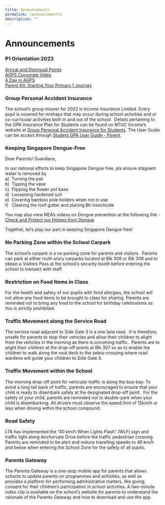 ```yaml
---
title: Announcements
permalink: /announcements/
description: ""
---
```

Announcements
=============
### P1 Orientation 2023

<a href="https://moe-anchorgreenpri-staging.netlify.app/resources/p1-orientation-2023/arrival-and-dismissal-points/" target=_blank>Arrival and Dismissal Points</a><br>
<a href="https://moe-anchorgreenpri-staging.netlify.app/resources/p1-orientation-2023/agps-corporate-video/" target=_blank>AGPS Corporate Video</a><br>
<a href="https://moe-anchorgreenpri-staging.netlify.app/resources/p1-orientation-2023/a-day-in-agps/" target=_blank>A Day in AGPS</a><br>
<a href="https://moe-anchorgreenpri-staging.netlify.app/resources/parent-kit-starting-your-primary-1-journey/" target=_blank>Parent Kit: Starting Your Primary 1 Journey</a><br>


### Group Personal Accident Insurance

The school’s group insurer for 2022 is Income Insurance Limited. Every pupil is covered for mishaps that may occur during school activities and or co-curricular activities both in and out of the school.  Details pertaining to the GPA Insurance Plan for Students can be found on NTUC Income’s website at <a href="https://www.income.com.sg/group-insurance-for-schools-and-moe-personnel/group-personal-accident-for-students" target=_blank>Group Personal Accident Insurance for Students</a>. The User Guide can be access through <a href="https://s3.ap-southeast-1.amazonaws.com/mhc.static/Income/Student+GPA+User+Guide+-+Parent.pdf" target=_blank>Student GPA User Guide - Parent</a>.


### Keeping Singapore Dengue-Free

Dear Parents/ Guardians,

In our national efforts to keep Singapore Dengue free, pls ensure stagnant water is removed by<br>
a)  Turning the pail  
b)  Tipping the vase  
c)  Flipping the flower pot base  
d)  Loosening hardened soil  
e)  Covering bamboo pole holders when not in use  
f)   Clearing the roof gutter and placing Bti insecticide

You may also view NEA’s videos on Dengue prevention at the following link - <a href="https://youtu.be/aOMVON8aqBY" target=_blank>Check and Protect our Homes from Dengue</a>

Together, let’s play our part in keeping Singapore Dengue free!

### No Parking Zone within the School Carpark

The school’s carpark is a no parking zone for parents and visitors.  Parents can park at either multi-story carparks located at Blk 306 or Blk 308 and to obtain a Visitors Pass at the school’s security booth before entering the school to transact with staff.

### Restriction on Food Items in Class

For the health and safety of our pupils with food allergies, the school will not allow any food items to be brought to class for sharing. Parents are reminded not to bring any food to the school for birthday celebrations as this is strictly prohibited.

### Traffic Movement along the Service Road

The service road adjacent to Side Gate 3 is a one lane road.  It is therefore, unsafe for parents to stop their vehicles and allow their children to alight from the vehicles in the morning as there is oncoming traffic.  Parents are to alight their children at the drop-off points at Blk 307 so as to enable the children to walk along the void deck to the zebra-crossing where road wardens will guide your children to Side Gate 3.

### Traffic Movement within the School

The morning drop-off point for vehicular traffic is along the bus-bay. To avoid a long tail back of traffic, parents are encouraged to ensure that your child is ready to disembark safely at the designated drop-off point.  For the safety of your child, parents are reminded not to double-park when your child is disembarking. All drivers must observe the speed limit of 15km/h or less when driving within the school compound.

### Road Safety

LTA has implemented the “40 km/h When Lights Flash” (WLF) sign and traffic light along Anchorvale Drive before the traffic pedestrian crossing. Parents are reminded to be alert and reduce travelling speeds to 40 km/h and below when entering the School Zone for the safety of all pupils.

### Parents Gateway

The Parents Gateway is a one-stop mobile app for parents that allows schools to update parents on programmes and activities, as well as provides a platform for performing administrative matters, like giving consent for their children’s participation in school activities. A two-minute video clip is available on the school’s website for parents to understand the rationale of the Parents Gateway and how to download and use the app.